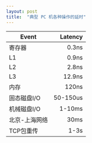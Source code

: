 ```yaml
---
layout: post
title:  "典型 PC 机各种操作的延时"
---
```



| Event | Latency |
| --- | ---: |
| 寄存器 | 0.3ns |
| L1    | 0.9ns |
| L2    | 2.8ns |
| L3    | 12.9ns |
| 内存   | 120ns |
| 固态磁盘I/O | 50-150us |
| 机械磁盘I/O | 1-10ms |
| 北京-上海网络 | 30ms |
| TCP包重传 | 1-3s |